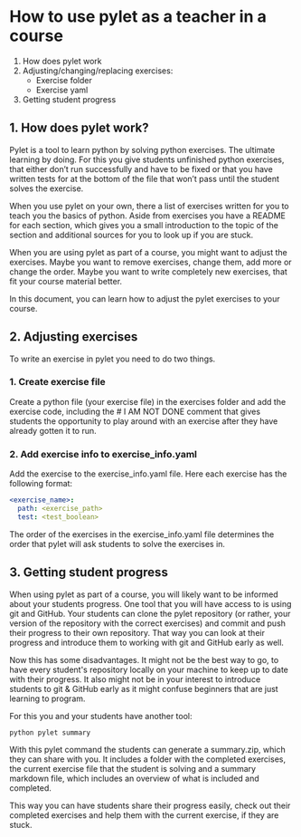 # How to use pylet as a teacher in a course

1. How does pylet work
2. Adjusting/changing/replacing exercises:
   - Exercise folder
   - Exercise yaml
3. Getting student progress

## 1. How does pylet work?

Pylet is a tool to learn python by solving python exercises. The ultimate learning by doing.
For this you give students unfinished python exercises, that either don’t run successfully and have to be fixed or that you have written tests for at the bottom of the file that won’t pass until the student solves the exercise.

When you use pylet on your own, there a list of exercises written for you to teach you the basics of python. Aside from exercises you have a README for each section, which gives you a small introduction to the topic of the section and additional sources for you to look up if you are stuck.

When you are using pylet as part of a course, you might want to adjust the exercises. Maybe you want to remove exercises, change them, add more or change the order. Maybe you want to write completely new exercises, that fit your course material better.

In this document, you can learn how to adjust the pylet exercises to your course.

## 2. Adjusting exercises

To write an exercise in pylet you need to do two things.

### 1. Create exercise file

Create a python file (your exercise file) in the exercises folder and add the exercise code, including the # I AM NOT DONE comment that gives students the opportunity to play around with an exercise after they have already gotten it to run.

### 2. Add exercise info to exercise_info.yaml

Add the exercise to the exercise_info.yaml file. Here each exercise has the following format:

```yaml
<exercise_name>:
  path: <exercise_path>
  test: <test_boolean>
```

The order of the exercises in the exercise_info.yaml file determines the order that pylet will ask students to solve the exercises in.

## 3. Getting student progress

When using pylet as part of a course, you will likely want to be informed about your students progress. One tool that you will have access to is using git and GitHub.
Your students can clone the pylet repository (or rather, your version of the repository with the correct exercises) and commit and push their progress to their own repository. That way you can look at their progress and introduce them to working with git and GitHub early as well.

Now this has some disadvantages. It might not be the best way to go, to have every student's repository locally on your machine to keep up to date with their progress.
It also might not be in your interest to introduce students to git & GitHub early as it might confuse beginners that are just learning to program.

For this you and your students have another tool:

```
python pylet summary
```

With this pylet command the students can generate a summary.zip, which they can share with you. It includes a folder with the completed exercises, the current exercise file that the student is solving and a summary markdown file, which includes an overview of what is included and completed.

This way you can have students share their progress easily, check out their completed exercises and help them with the current exercise, if they are stuck.
